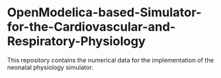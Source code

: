 # OpenModelica-based-Simulator-for-the-Cardiovascular-and-Respiratory-Physiology
This repository contains the numerical data for the implementation of the neonatal physiology simulator.
